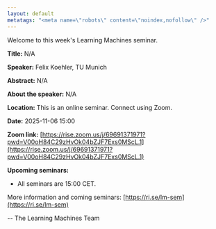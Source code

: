 ```yaml
---
layout: default
metatags: "<meta name=\"robots\" content=\"noindex,nofollow\" />"
---
```

 
Welcome to this week's Learning Machines seminar.

**Title:** N/A

**Speaker:** Felix Koehler, TU Munich

**Abstract:** N/A

**About the speaker:** N/A

**Location:** This is an online seminar. Connect using Zoom.

**Date:** 2025-11-06 15:00

**Zoom link:** [https://rise.zoom.us/j/69691371971?pwd=V00oH84C29zHvOk04bZJF7Exs0MScL.1](https://rise.zoom.us/j/69691371971?pwd=V00oH84C29zHvOk04bZJF7Exs0MScL.1)

**Upcoming seminars:**

* All seminars are 15:00 CET.

More information and coming seminars: [https://ri.se/lm-sem](https://ri.se/lm-sem)

-- The Learning Machines Team

